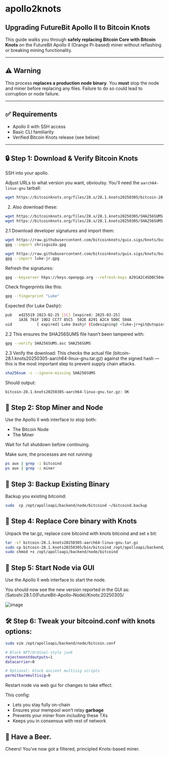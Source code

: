 # apollo2knots

## Upgrading FutureBit Apollo II to Bitcoin Knots

This guide walks you through **safely replacing Bitcoin Core with Bitcoin Knots** on the FutureBit Apollo II (Orange Pi-based) miner without reflashing or breaking mining functionality.

---

## ⚠️ Warning

This process **replaces a production node binary**. You **must** stop the node and miner before replacing any files. Failure to do so could lead to corruption or node failure.

---

## ✅ Requirements

- Apollo II with SSH access
- Basic CLI familiarity
- Verified Bitcoin Knots release (see below)

---

## 🔒 Step 1: Download & Verify Bitcoin Knots

SSH into your apollo.

Adjust URLs to what version you want, obvioulsy.
You'll need the `aarch64-linux-gnu` tarball:
```sh
wget https://bitcoinknots.org/files/28.x/28.1.knots20250305/bitcoin-28.1.knots20250305-aarch64-linux-gnu.tar.gz
```

2. Also download these:
```sh
wget https://bitcoinknots.org/files/28.x/28.1.knots20250305/SHA256SUMS.asc
wget https://bitcoinknots.org/files/28.x/28.1.knots20250305/SHA256SUMS
```

2.1 Download developer signatures and import them:
```sh
wget https://raw.githubusercontent.com/bitcoinknots/guix.sigs/knots/builder-keys/chrisguida.gpg
gpg --import chrisguida.gpg

wget https://raw.githubusercontent.com/bitcoinknots/guix.sigs/knots/builder-keys/luke-jr.gpg
gpg --import luke-jr.gpg
```

Refresh the signatures:
```sh
gpg --keyserver hkps://keys.openpgp.org --refresh-keys A291A2C45D0C504A
```

Check fingerprints like this:
```sh
gpg --fingerprint "Luke"
```
Expected (for Luke Dashjr):
```sh
pub   ed25519 2023-02-25 [SC] [expired: 2025-03-25]
      1A3E 761F 19D2 CC77 85C5  502E A291 A2C4 5D0C 504A
uid           [ expired] Luke Dashjr (Codesigning) <luke-jr+git@utopios.org>
```

2.2 This ensures the SHA256SUMS file hasn’t been tampered with:
```sh
gpg --verify SHA256SUMS.asc SHA256SUMS
```
2.3 Verify the download:
This checks the actual file (bitcoin-28.1.knots20250305-aarch64-linux-gnu.tar.gz) against the signed hash — this is the most important step to prevent supply chain attacks.
```sh
sha256sum -c --ignore-missing SHA256SUMS
```
Should output:
```sh
bitcoin-28.1.knots20250305-aarch64-linux-gnu.tar.gz: OK
```

## 🛑 Step 2: Stop Miner and Node

Use the Apollo II web interface to stop both:
- The Bitcoin Node
- The Miner

Wait for full shutdown before continuing.

Make sure, the processes are not running:
```sh
ps aux | grep -i bitcoind
ps aux | grep -i miner
```

## 💾 Step 3: Backup Existing Binary

Backup you existing bitcoind:
```sh
sudo  cp /opt/apolloapi/backend/node/bitcoind ~/bitcoind.backup
```

## 💾 Step 4: Replace Core binary with Knots

Unpack the tar.gz, replace core bitcoind with knots bitcoind and set x bit:

```sh
tar -xf bitcoin-28.1.knots20250305-aarch64-linux-gnu.tar.gz
sudo cp bitcoin-28.1.knots20250305/bin/bitcoind /opt/apolloapi/backend/node/bitcoind
sudo chmod +x /opt/apolloapi/backend/node/bitcoind
```

## 🏁 Step 5: Start Node via GUI

Use the Apollo II web interface to start the node.

You should now see the new version reported in the GUI as:
/Satoshi:28.1.0(FutureBit–Apollo–Node)/Knots:20250305/

![image](https://github.com/user-attachments/assets/55d412d3-0fbf-4fdc-ba92-c7aae33870ad)

## 🛠️ Step 6: Tweak your bitcoind.conf with knots options:

```sh
sudo vim /opt/apolloapi/backend/node/bitcoin.conf
```

```sh
# Block NFT/Ordinal-style junk
rejectnonstdoutputs=1
datacarrier=0

# Optional: block ancient multisig scripts
permitbaremultisig=0
```

Restart node via web gui for changes to take effect.

This config:
- Lets you stay fully on-chain
- Ensures your mempool won’t relay **garbage**
- Prevents your miner from including these TXs
- Keeps you in consensus with rest of network

## 🍺 Have a Beer.

Cheers!
You’ve now got a filtered, principled Knots-based miner.




